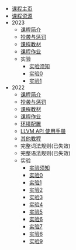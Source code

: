 - [课程主页](main-page)
- [课程资源](resources)
- 2023
    - [课程简介](2023/intro)
    - [抄袭与惩罚](2023/plagiarize)
    - [课程教材](2023/textbook)
    - [课程作业](2023/hw)
    - 实验
        - [实验须知](2023/lab-all/lab-all.md)
        - [实验0](2023/lab0-test/l0.md)
        - [实验1](2023/lab1-lexer/lab1-lexer.md)
- 2022
    - [课程简介](2022/intro)
    - [抄袭与惩罚](2022/plagiarize)
    - [课程教材](2022/textbook)
    - [课程作业](2022/hw)
    - [环境配置](2022/environments)
    - [LLVM API 使用手册](2022/llvm-doc.md)
    - [其他教程](2022/otherguides.md)
    - 完整词法规则(已失效)
    - 完整语法规则(已失效)
    - 实验
        - [实验须知](2022/lab-all/lab-all.md)
        - [实验0](2022/lab0-test/l0.md)
        - [实验1](2022/lab1-lexer/lab1-lexer.md)
        - [实验2](2022/lab2-parser/lab2-parser.md)
        - [实验3](2022/lab3-type-and-rename/lab3-type-and-rename.md)
        - [实验4](2022/lab4-main/lab4-main.md)
        - [实验5](2022/lab5-function-and-var/lab5-function-and-var.md)
        - [实验6](2022/lab6-global-and-if/lab6-global-and-if.md)
        - [实验7](2022/lab7-while/lab7-while.md)
        - [实验8](2022/lab8-function-and-array/lab8-function-and-array.md)
        - [实验9](2022/lab9-join-us/lab9-join-us.md)
